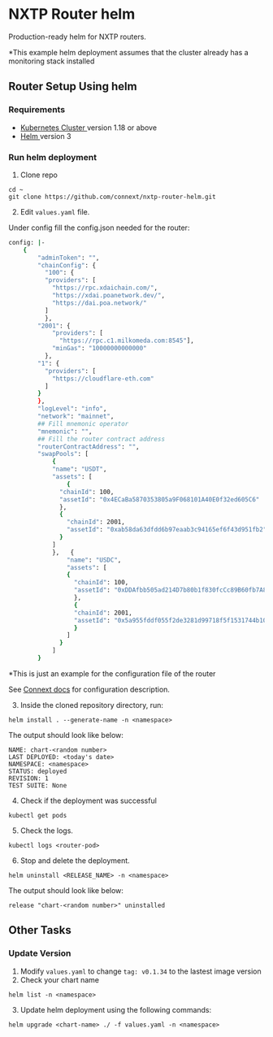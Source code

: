 # NXTP Router helm

Production-ready helm for NXTP routers.

*This example helm deployment assumes that the cluster already has a monitoring stack installed

## Router Setup Using helm

### Requirements

- [ Kubernetes Cluster ](https://kubernetes.io/) version 1.18 or above
- [ Helm ](https://helm.sh/docs/intro/install/) version 3

### Run helm deployment

1. Clone repo

```
cd ~
git clone https://github.com/connext/nxtp-router-helm.git
```


2.  Edit `values.yaml` file.

Under config fill the config.json needed for the router:

```sh
config: |-
    {
        "adminToken": "",
        "chainConfig": {
          "100": {
          "providers": [
            "https://rpc.xdaichain.com/",
            "https://xdai.poanetwork.dev/",
            "https://dai.poa.network/"
          ]
          },
        "2001": {
            "providers": [
              "https://rpc.c1.milkomeda.com:8545"],
            "minGas": "10000000000000"
          },
        "1": {
          "providers": [
            "https://cloudflare-eth.com"
          ]
        }
        },
        "logLevel": "info",
        "network": "mainnet",
        ## Fill mnemonic operator
        "mnemonic": "",
        ## Fill the router contract address
        "routerContractAddress": "",
        "swapPools": [
            {
            "name": "USDT",
            "assets": [
                {
              "chainId": 100,
              "assetId": "0x4ECaBa5870353805a9F068101A40E0f32ed605C6"
              },
              {
                "chainId": 2001,
                "assetId": "0xab58da63dfdd6b97eaab3c94165ef6f43d951fb2"
              }
            ]
            },   {
                "name": "USDC",
                "assets": [
                {
                  "chainId": 100,
                  "assetId": "0xDDAfbb505ad214D7b80b1f830fcCc89B60fb7A83"
                  },
                  {
                  "chainId": 2001,
                  "assetId": "0x5a955fddf055f2de3281d99718f5f1531744b102"
                  }
                ]
              }
            ]
        }  
```
*This is just an example for the configuration file of the router

See [Connext docs](https://docs.connext.network/Routers/Reference/configuration/) for configuration description.

3. Inside the cloned repository directory, run:

```
helm install . --generate-name -n <namespace>
```

The output should look like below:
```
NAME: chart-<random number>
LAST DEPLOYED: <today's date>
NAMESPACE: <namespace>
STATUS: deployed
REVISION: 1
TEST SUITE: None
```

4. Check if the deployment was successful

```
kubectl get pods
```

5. Check the logs.

```
kubectl logs <router-pod>
```


6. Stop and delete the deployment.

```
helm uninstall <RELEASE_NAME> -n <namespace>
```

The output should look like below:
```
release "chart-<random number>" uninstalled
```

## Other Tasks


### Update Version

1. Modify `values.yaml` to change `tag: v0.1.34` to the lastest image version
2. Check your chart name

```
helm list -n <namespace>
```

3. Update helm deployment using the following commands:

```
helm upgrade <chart-name> ./ -f values.yaml -n <namespace>
```